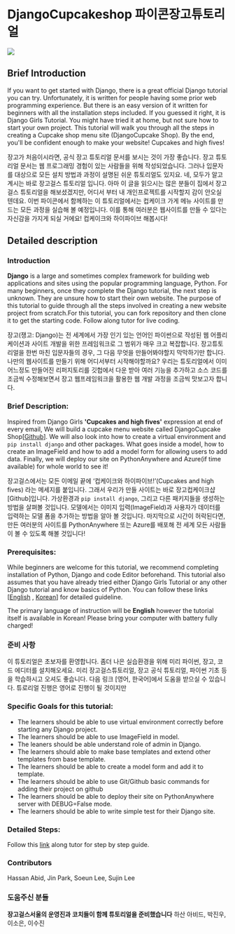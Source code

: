 # DjangoCupcakeshop 파이콘장고튜토리얼

<img src="https://lh3.googleusercontent.com/zVZLq7583lOJ9Q7eddqoqjhk1nc1pwvjqvKulHO5DRkA0iuRNbvX_WeWDXh2BaCAan72N9CT9zfH=w240-h159-no">

## Brief Introduction
If you want to get started with Django, there is a great official Django tutorial you can try. Unfortunately, it is written for people having some prior web programming experience. But there is an easy version of it written for beginners with all the installation steps included. If you guessed it right, it is Django Girls Tutorial. You might have tried it at home, but not sure how to start your own project. This tutorial will walk you through all the steps in creating a Cupcake shop menu site (DjangoCupcake Shop). By the end, you'll be confident enough to make your website! Cupcakes and high fives!

장고가 처음이시라면, 공식 장고 튜토리얼 문서를 보시는 것이 가장 좋습니다.  장고 튜토리얼 문서는 웹 프로그래밍 경험이 있는 사람들을 위해 작성되었습니다. 그러나 입문자를 대상으로 모든 설치 방법과 과정이 설명된 쉬운 튜토리얼도 있지요. 네, 모두가 알고 계시는 바로 장고걸스 튜토리얼 입니다. 아마 이 글을 읽으시는 많은 분들이 집에서 장고걸스 튜토리얼을 해보셨겠지만, 어디서 부터 내 개인프로젝트를 시작할지 감이 안오실 텐데요. 이번 파이콘에서 함께하는 이 튜토리얼에서는 컵케이크 가게 메뉴 사이트를 만드는 모든 과정을 실습해 볼 예정입니다. 이를 통해 여러분은 웹사이트를 만들 수 있다는 자신감을 가지게 되실 거에요! 컵케이크와 하이파이브 해봅시다!


## Detailed description

### Introduction
**Django** is a large and sometimes complex framework for building web applications and sites using the popular programming language, Python. For many beginners, once they complete the Django tutorial, the next step is unknown. They are unsure how to start their own website. The purpose of this tutorial to guide through all the steps involved in creating a new website project from scratch.For this tutorial, you can fork repository and then clone it to get the starting code. Follow along tutor for live coding.

장고(쟁고: Django)는 전 세계에서 가장 인기 있는 언어인 파이썬으로 작성된 웹 어플리케이션과 사이트 개발을 위한 프레임워크로 그 범위가 매우 크고 복잡합니다. 장고튜토리얼을 한번 마친 입문자들의 경우, 그 다음 무엇을 만들어봐야할지 막막하기만 합니다. 나만의 웹사이트를 만들기 위해 어디서부터  시작해야할까요? 우리는 튜토리얼에서 이미 어느정도 만들어진 리퍼지토리를 깃헙에서 다운 받아 여러 기능을 추가하고 소스 코드를 조금씩 수정해보면서 장고 웹프레임워크을 활용한 웹 개발 과정을 조금씩 맛보고자 합니다.


### Brief Description:

Inspired from Django Girls **'Cupcakes and high fives'** expression at end of every email, We will build a cupcake menu website called DjangoCupcake Shop[[Github](https://github.com/DjangoGirlsSeoul/djangocupcakeshop)]. We will also look into how to create a virtual environment and `pip install django` and other packages. What goes inside a model, how to create an ImageField and how to add a model form for allowing users to add data. Finally, we will deploy our site on PythonAnywhere and Azure(if time available) for whole world to see it!

장고걸스에서는 모든 이메일 끝에 ‘컵케이크와 하이파이브!’(Cupcakes and high fives) 라는 메세지를  붙입니다. 그래서 우리가 만들 사이트는 바로 장고컵케이크샵[Github]입니다. 가상환경과 `pip install django`, 그리고 다른 패키지들을 생성하는 방법을 살펴볼 것입니다. 모델에서는 이미지 입력(ImageField)과 사용자가 데이터를 입력하는 모델 폼을 추가하는 방법을 알아 볼 것입니다. 마지막으로 시간이 허락된다면, 만든 여러분의 사이트를 PythonAnywhere 또는 Azure를 배포해 전 세계 모든 사람들이 볼 수 있도록 해볼 것입니다!


### Prerequisites:

While beginners are welcome for this tutorial, we recommend completing installation of Python, Django and code Editor beforehand. This tutorial also assumes that you have already tried either Django Girls Tutorial or any other Django tutorial and know basics of Python. You can follow these links [[English](http://tutorial.djangogirls.org/en/installation/) , [Korean](https://djangogirlsseoul.gitbooks.io/tutorial/content/installation/)] for detailed guideline.

The primary language of instruction will be **English** however the tutorial itself is available in Korean!  Please bring your computer with battery fully charged!

### 준비 사항

이 튜토리얼은 초보자를 환영합니다. 좀더 나은 실습환경을 위해 미리 파이썬, 장고, 코드 에디터를 설치해오세요. 미리 장고걸스튜토리얼, 장고 공식 튜토리얼, 파이썬 기초 등을 학습하시고 오셔도 좋습니다. 다음 링크 [영어, 한국어]에서 도움을 받으실 수 있습니다.
튜로리얼 진행은 영어로 진행이 될 것이지만

### Specific Goals for this tutorial:

- The learners should be able to use virtual environment correctly before starting any Django project.
- The learners should be able to use ImageField in model.
- The leaners should be able understand role of admin in Django.
- The learners should able to make base templates and extend other templates from base template.
- The learners should be able to create a model form and add it to template.
- The learners should be able to use Git/Github basic commands for adding their project on github
- The learners should be able to deploy their site on PythonAnywhere server with DEBUG=False mode.
- The learners should be able to write simple test for their Django site.

### Detailed Steps:

Follow this [link](https://www.gitbook.com/book/djangogirlsseoul/-djangocupcakeshop/details) along tutor for step by step guide.

### Contributors

Hassan Abid, Jin Park, Soeun Lee, Sujin Lee

### 도움주신 분들

**장고걸스서울의 운영진과 코치들이 함께 튜토리얼을 준비했습니다**
하산 아비드, 박진우, 이소은, 이수진
